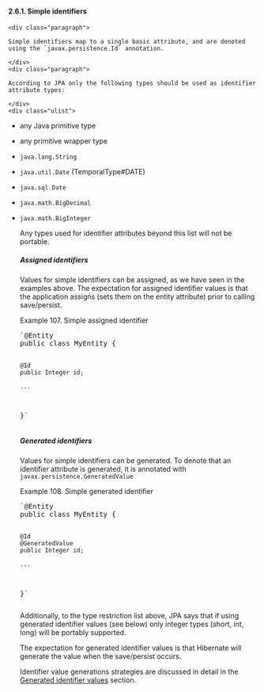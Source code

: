  #### 2.6.1. Simple identifiers

    <div class="paragraph">

    Simple identifiers map to a single basic attribute, and are denoted using the `javax.persistence.Id` annotation.

    </div>
    <div class="paragraph">

    According to JPA only the following types should be used as identifier attribute types:

    </div>
    <div class="ulist">

*   any Java primitive type
*   any primitive wrapper type
*   `java.lang.String`
*   `java.util.Date` (TemporalType#DATE)
*   `java.sql.Date`
*   `java.math.BigDecimal`
*   `java.math.BigInteger`
    </div>
    <div class="paragraph">

    Any types used for identifier attributes beyond this list will not be portable.

    </div>
    <div class="sect4">

    ##### Assigned identifiers

    <div class="paragraph">

    Values for simple identifiers can be assigned, as we have seen in the examples above.
    The expectation for assigned identifier values is that the application assigns (sets them on the entity attribute) prior to calling save/persist.

    </div>
    <div class="exampleblock">
    <div class="title">Example 107. Simple assigned identifier</div>
    <div class="content">
    <div class="listingblock">
    <div class="content">
    <pre class="prettyprint highlight">`@Entity
    public class MyEntity {

        @Id
        public Integer id;

        ...
    }`</pre>
    </div>
    </div>
    </div>
    </div>
    </div>
    <div class="sect4">

    ##### Generated identifiers

    <div class="paragraph">

    Values for simple identifiers can be generated. To denote that an identifier attribute is generated, it is annotated with `javax.persistence.GeneratedValue`

    </div>
    <div class="exampleblock">
    <div class="title">Example 108. Simple generated identifier</div>
    <div class="content">
    <div class="listingblock">
    <div class="content">
    <pre class="prettyprint highlight">`@Entity
    public class MyEntity {

        @Id
        @GeneratedValue
        public Integer id;

        ...
    }`</pre>
    </div>
    </div>
    </div>
    </div>
    <div class="paragraph">

    Additionally, to the type restriction list above, JPA says that if using generated identifier values (see below) only integer types (short, int, long) will be portably supported.

    </div>
    <div class="paragraph">

    The expectation for generated identifier values is that Hibernate will generate the value when the save/persist occurs.

    </div>
    <div class="paragraph">

    Identifier value generations strategies are discussed in detail in the [Generated identifier values](#identifiers-generators) section.

    </div>
    </div>
    </div>
    <div class="sect3">